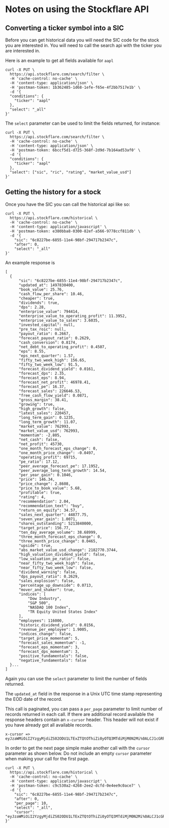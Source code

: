 # Notes on using the Stockflare API

## Converting a ticker symbol into a SIC

Before you can get historical data you will need the SIC code for the stock you are interested in.  You will need to call the search api with the ticker you are interested in.

Here is an example to get all fields available for `aapl`

```
curl -X PUT \
  https://api.stockflare.com/search/filter \
  -H 'cache-control: no-cache' \
  -H 'content-type: application/json' \
  -H 'postman-token: 1b362485-1d68-1efe-f65e-4f2bb7517e1b' \
  -d '{
  "conditions": {
  	"ticker": "aapl"
  },
  "select": "_all"
}'
```

The `select` parameter can be used to limit the fields returned, for instance:

```
curl -X PUT \
  https://api.stockflare.com/search/filter \
  -H 'cache-control: no-cache' \
  -H 'content-type: application/json' \
  -H 'postman-token: 6bccf5d1-d725-368f-2d9d-7b164ad53af0' \
  -d '{
  "conditions": {
  	"ticker": "aapl"
  },
  "select": ["sic", "ric", "rating", "market_value_usd"]
}'
```

## Getting the history for a stock

Once you have the SIC you can call the historical api like so:

```
curl -X PUT \
  https://api.stockflare.com/historical \
  -H 'cache-control: no-cache' \
  -H 'content-type: application/javascript' \
  -H 'postman-token: e380bba8-0300-82ef-a566-9778ccf811db' \
  -d '{
	"sic": "6c8227be-6855-11e4-98bf-294717b2347c",
	"after": 0,
	"select": "_all"
}'
```

An example response is
```
[
  {
      "sic": "6c8227be-6855-11e4-98bf-294717b2347c",
      "updated_at": 1497830400,
      "book_value": 25.76,
      "cash_flow_per_share": 10.46,
      "cheaper": true,
      "dividends": true,
      "dps": 2.28,
      "enterprise_value": 794414,
      "enterprise_value_to_operating_profit": 11.3952,
      "enterprise_value_to_sales": 3.6035,
      "invested_capital": null,
      "pre_tax_roic": null,
      "payout_ratio": 0.2667,
      "forecast_payout_ratio": 0.2629,
      "cash_conversion": 0.8174,
      "net_debt_to_operating_profit": 0.4507,
      "eps": 8.55,
      "eps_next_quarter": 1.57,
      "fifty_two_week_high": 156.65,
      "fifty_two_week_low": 91.5,
      "forecast_dividend_yield": 0.0161,
      "forecast_dps": 2.35,
      "forecast_eps": 8.94,
      "forecast_net_profit": 46978.41,
      "forecast_pe": 16.37,
      "forecast_sales": 226646.53,
      "free_cash_flow_yield": 0.0871,
      "gross_margin": 38.41,
      "growing": true,
      "high_growth": false,
      "latest_sales": 220457,
      "long_term_gain": 0.1235,
      "long_term_growth": 11.07,
      "market_value": 762993,
      "market_value_usd": 762993,
      "momentum": -2.805,
      "net_cash": false,
      "net_profit": 45730,
      "one_month_forecast_eps_change": 0,
      "one_month_price_change": -0.0497,
      "operating_profit": 69715,
      "pe_ratio": 17.12,
      "peer_average_forecast_pe": 17.1952,
      "peer_average_long_term_growth": 14.54,
      "per_year_gain": 0.1046,
      "price": 146.34,
      "price_change": 2.8608,
      "price_to_book_value": 5.68,
      "profitable": true,
      "rating": 4,
      "recommendation": 2.04,
      "recommendation_text": "buy",
      "return_on_equity": 34.57,
      "sales_next_quarter": 44877.75,
      "seven_year_gain": 1.0071,
      "shares_outstanding": 5213840000,
      "target_price": 156.77,
      "ten_day_average_volume": 38.68999,
      "three_month_forecast_eps_change": 0,
      "three_month_price_change": 0.0465,
      "upside": true,
      "abs_market_value_usd_change": 2182770.3744,
      "high_valuation_dividend_yield": false,
      "low_valuation_pe_ratio": false,
      "near_fifty_two_week_high": false,
      "near_fifty_two_week_low": false,
      "dividend_warning": false,
      "dps_payout_ratio": 0.2629,
      "sales_explosion": false,
      "percentage_up_downside": 0.0713,
      "mover_and_shaker": true,
      "indices": [
          "Dow Industry",
          "S&P 500",
          "NASDAQ 100 Index",
          "TR Equity United States Index"
      ],
      "employees": 116000,
      "historic_dividend_yield": 0.0156,
      "revenue_per_employee": 1.9005,
      "indices_change": false,
      "target_price_momentum": 5,
      "forecast_sales_momentum": -1,
      "forecast_eps_momentum": 3,
      "forecast_dps_momentum": 3,
      "positive_fundamentals": false,
      "negative_fundamentals": false
  }...
]
```

Again you can use the `select` parameter to limit the number of fields returned.

The `updated_at` field in the response in a Unix UTC time stamp representing the EOD date of the record.

This call is paginated, you can pass a `per_page` parameter to limit number of records returned in each call.  If there are additional record available the response headers contain an `x-cursor` header.  This header will not exist if you have already got all available records.

```
x-cursor => eyJzaWMiOiI2YzgyMjdiZS02ODU1LTExZTQtOThiZi0yOTQ3MTdiMjM0N2Mi%0ALCJ1cGRhdGVkX2F0IjoxNDk2NzA3MjAwfQ==%0A
```

In order to get the next page simple make another call with the `cursor` parameter as shown below.  Do not include an empty `cursor` parameter when making your call for the first page.

```
curl -X PUT \
  https://api.stockflare.com/historical \
  -H 'cache-control: no-cache' \
  -H 'content-type: application/javascript' \
  -H 'postman-token: c9c530a2-4268-2ee2-dcfd-0e4ee9c0ace7' \
  -d '{
	"sic": "6c8227be-6855-11e4-98bf-294717b2347c",
	"after": 0,
	"per_page": 10,
	"select": "_all",
	"cursor": "eyJzaWMiOiI2YzgyMjdiZS02ODU1LTExZTQtOThiZi0yOTQ3MTdiMjM0N2Mi%0ALCJ1cGRhdGVkX2F0IjoxNDk2NzA3MjAwfQ==%0A"
}'
```

